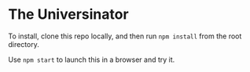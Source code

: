 # The Universinator

To install, clone this repo locally, and then run `npm install` from the root directory.

Use `npm start` to launch this in a browser and try it.
